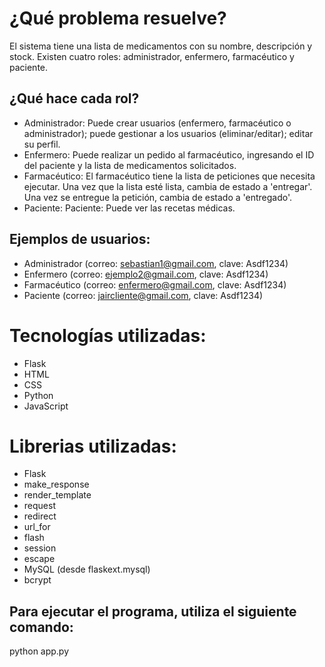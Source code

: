 # ¿Qué problema resuelve? 
El sistema tiene una lista de medicamentos con su nombre, descripción y stock.
Existen cuatro roles: administrador, enfermero, farmacéutico y paciente.
## ¿Qué hace cada rol? 
- Administrador: Puede crear usuarios (enfermero, farmacéutico o administrador); puede gestionar a los usuarios (eliminar/editar); editar su perfil.
- Enfermero: Puede realizar un pedido al farmacéutico, ingresando el ID del paciente y la lista de medicamentos solicitados.
- Farmacéutico: El farmacéutico tiene la lista de peticiones que necesita ejecutar. Una vez que la lista esté lista, cambia de estado a 'entregar'. Una vez se entregue la petición, cambia de estado a 'entregado'.
- Paciente: Paciente: Puede ver las recetas médicas.
## Ejemplos de usuarios: 
- Administrador (correo: sebastian1@gmail.com, clave: Asdf1234)
- Enfermero (correo: ejemplo2@gmail.com, clave: Asdf1234)
- Farmacéutico (correo: enfermero@gmail.com, clave: Asdf1234)
- Paciente (correo: jaircliente@gmail.com, clave: Asdf1234)

# Tecnologías utilizadas:
- Flask
- HTML
- CSS
- Python
- JavaScript

# Librerias utilizadas: 
- Flask
- make_response
- render_template
- request
- redirect
- url_for
- flash
- session
- escape
- MySQL (desde flaskext.mysql)
- bcrypt

## Para ejecutar el programa, utiliza el siguiente comando: 
python app.py
